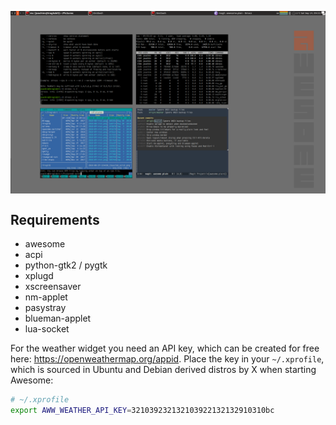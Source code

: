 <a href="https://raw.githubusercontent.com/troglobit/awesome-plain/master/awesome-plain.png"><img align="center" src="awesome-plain.png" width="600"></a>

## Requirements

- awesome
- acpi
- python-gtk2 / pygtk
- xplugd
- xscreensaver
- nm-applet
- pasystray
- blueman-applet
- lua-socket

For the weather widget you need an API key, which can be created for
free here: <https://openweathermap.org/appid>.  Place the key in your
`~/.xprofile`, which is sourced in Ubuntu and Debian derived distros by
X when starting Awesome:

```sh
# ~/.xprofile
export AWW_WEATHER_API_KEY=321039232132103922132132910310bc
```

